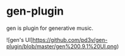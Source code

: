 # gen-plugin
gen is plugin for generative music.

![gen's UI]https://github.com/pd3v/gen-plugin/blob/master/gen%200.9.1%20UI.png)
